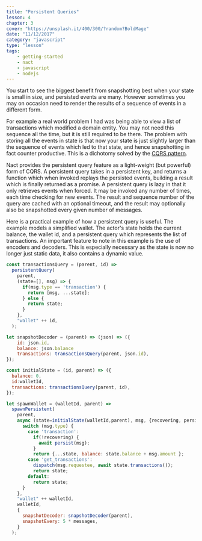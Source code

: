 ```yaml
---
title: "Persistent Queries"
lesson: 4
chapter: 3
cover: "https://unsplash.it/400/300/?random?BoldMage"
date: "11/12/2017"
category: "javascript"
type: "lesson"
tags:
    - getting-started
    - nact
    - javascript
    - nodejs
---
```

You start to see the biggest benefit from snapshotting best when your state is small in size, and persisted events are many. 
However sometimes you may on occasion need to render the results of a sequence of events in a different form.

For example a real world problem I had was being able to view a list of transactions which modified a domain entity. You may not need this sequence all the time, but it is still required to be there. The problem with storing all the events in state is that now your state is just slightly larger than the sequence of events which led to that state, and hence snapshotting in fact counter productive. This is a dichotomy solved by the [CQRS pattern](https://martinfowler.com/bliki/CQRS.html). 

Nact provides the persistent query feature as a light-weight (but powerful) form of CQRS. A persistent query takes in a persistent key, and returns a function which when invoked replays the persisted events, building a result which is finally returned as a promise. A persistent query is lazy in that it only retrieves events when forced. It may be invoked any number of times, each time checking for new events. The result and sequence number of the query are cached with an optional timeout, and the result may optionally also be snapshotted every given number of messages. 

Here is a practical example of how a persistent query is useful. The example models a simplified wallet. The actor's state holds the current balance, the wallet id, and a persistent query which represents the list of transactions. An important feature to note in this example is the use of encoders and decoders. This is especially necessary as the state is now no longer just static data, it also contains a dynamic value. 

```javascript
const transactionsQuery = (parent, id) =>
  persistentQuery(    
    parent,
    (state=[], msg) => {
      if(msg.type == 'transaction') {
        return [msg, ...state];
      } else {
        return state;
      }          
    },
    "wallet" ++ id,
  );

let snapshotDecoder = (parent) => (json) => ({
    id: json.id,
    balance: json.balance
    transactions: transactionsQuery(parent, json.id),
});

const initialState = (id, parent) => ({  
  balance: 0,
  id:walletId,
  transactions: transactionsQuery(parent, id),    
});

let spawnWallet = (walletId, parent) =>
  spawnPersistent(
    parent,        
    async (state=initialState(walletId,parent), msg, {recovering, persist}) => {
      switch (msg.type) {
        case 'transaction':          
          if(!recovering) {
            await persist(msg);
          }
          return {...state, balance: state.balance + msg.amount };
        case 'get_transactions':                    
          dispatch(msg.requestee, await state.transactions());
          return state;
        default: 
          return state;
      }
    },
    "wallet" ++ walletId,
    walletId,
    {
      snapshotDecoder: snapshotDecoder(parent),        
      snapshotEvery: 5 * messages,
    }    
  );
```

